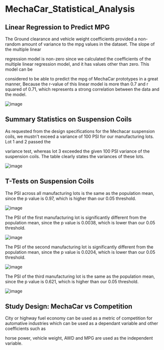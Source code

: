 # MechaCar_Statistical_Analysis

## Linear Regression to Predict MPG

The Ground clearance and vehicle weight coefficients provided a non-random amount of variance to the mpg values in the dataset. The slope of the multiple linear

regression model is non-zero since we calculated the coefficients of the multiple linear regression model, and it has values other than zero. This model can be 

considered to be able to predict the mpg of MechaCar prototypes in a great manner, Because the r-value of this linear model is more than 0.7 and r squared of 0.71, which represents a strong correlation between the data and the model.

![image](https://user-images.githubusercontent.com/95439555/163636696-cdd244ad-d253-4dbb-81d0-7a3c745bd2ee.png)

## Summary Statistics on Suspension Coils

As requested from the design specifications for the Mechacar suspension coils, we mustn't exceed a variance of 100 PSI for our manufacturing lots. Lot 1 and 2 passed the

variance test, whereas lot 3 exceeded the given 100 PSI variance of the suspension coils. The table clearly states the variances of these lots.

![image](https://user-images.githubusercontent.com/95439555/163648378-f99efbe8-975b-477a-98f5-852c03dcedb6.png)

## T-Tests on Suspension Coils

The PSI across all manufacturing lots is the same as the population mean, since the p value is 0.97, which is higher than our 0.05 threshold.

![image](https://user-images.githubusercontent.com/95439555/163648512-1fce50ae-046d-4209-bdd7-f90e8a771177.png)

The PSI of the first manufacturing lot is significantly different from the population mean, since the p value is 0.0038, which is lower than our 0.05 threshold.


![image](https://user-images.githubusercontent.com/95439555/163648560-c167ff0d-f5aa-4111-9966-8f796b59223f.png)

The PSI of the second manufacturing lot is significantly different from the population mean, since the p value is 0.0204, which is lower than our 0.05 threshold.


![image](https://user-images.githubusercontent.com/95439555/163648599-f5735ebc-68a7-41b4-9427-3427cb637512.png)

The PSI of the third manufacturing lot is the same as the population mean, since the p value is 0.621, which is higher than our 0.05 threshold.


![image](https://user-images.githubusercontent.com/95439555/163648643-43ef3200-d321-4d64-b905-5c7c9a1efe11.png)

## Study Design: MechaCar vs Competition

City or highway fuel economy can be used as a metric of competition for automative industries which can be used as a dependant variable and other coefficients such as 

horse power, vehicle weight, AWD and MPG are used as the independent variable. 










